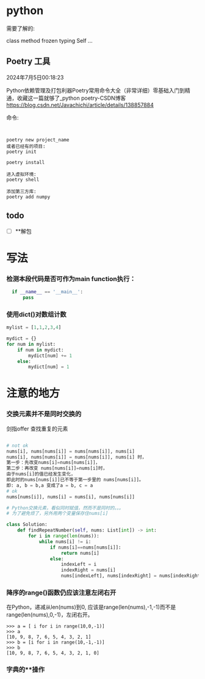 # python
需要了解的: 

class method 
frozen 
typing Self
... 



## Poetry 工具
2024年7月5日00:18:23

Python依赖管理及打包利器Poetry常用命令大全（非常详细）零基础入门到精通，收藏这一篇就够了_python poetry-CSDN博客 
https://blog.csdn.net/Javachichi/article/details/138857884 

命令:
```


poetry new project_name 
或者已经有的项目: 
poetry init 

poetry install 

进入虚拟环境:
poetry shell 

添加第三方库:
poetry add numpy 

```



## todo
- [ ] **解包



# 写法

### 检测本段代码是否可作为main function执行：
  ```python 
    if __name__ == '__main__':
        pass 
  ```

### 使用dict()对数组计数
```python
mylist = [1,1,2,3,4]

mydict = {}
for num in mylist:
    if num in mydict:
        mydict[num] += 1
    else:
        mydict[num] = 1 
```



# 注意的地方
### 交换元素并不是同时交换的

剑指offer 查找重复的元素

```python

# not ok
nums[i], nums[nums[i]] = nums[nums[i]], nums[i]
nums[i], nums[nums[i]] = nums[nums[i]], nums[i] 时， 
第一步：先改变nums[i]=nums[nums[i]]，
第二步：再改变 nums[nums[i]]=nums[i]时， 
由于nums[i]的值已经发生变化， 
即此时的nums[nums[i]]已不等于第一步里的 nums[nums[i]]。 
即: a, b = b,a 变成了a = b, c = a
# ok 
nums[nums[i]], nums[i] = nums[i], nums[nums[i]]

# Python交换元素，看似同时赋值，然而不是同时的。。。
# 为了避免烦了，另外用两个变量保存住nums[i]

class Solution:
    def findRepeatNumber(self, nums: List[int]) -> int:
        for i in range(len(nums)):
            while nums[i] != i:
                if nums[i]==nums[nums[i]]:
                    return nums[i]
                else:
                    indexLeft = i 
                    indexRight = nums[i]
                    nums[indexLeft], nums[indexRight] = nums[indexRight], nums[indexLeft]

```



### 降序的range()函数仍应该注意左闭右开

在Python，递减从len(nums)到0, 应该是range(len(nums),-1,-1)而不是range(len(nums),0,-1)，左闭右开。
```
>>> a = [ i for i in range(10,0,-1)]
>>> a
[10, 9, 8, 7, 6, 5, 4, 3, 2, 1]
>>> b = [i for i in range(10,-1,-1)]
>>> b
[10, 9, 8, 7, 6, 5, 4, 3, 2, 1, 0]
```


### 字典的**操作

